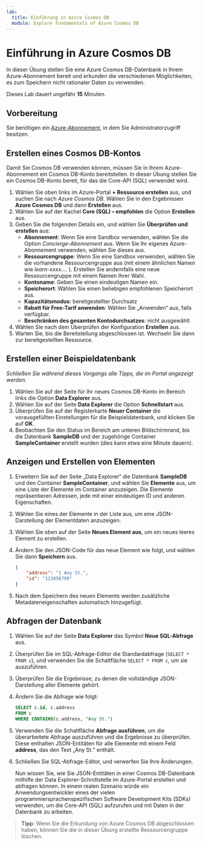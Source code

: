 ```yaml
---
lab:
  title: Einführung in Azure Cosmos DB
  module: Explore fundamentals of Azure Cosmos DB
---
```

# <a name="explore-azure-cosmos-db"></a>Einführung in Azure Cosmos DB

In dieser Übung stellen Sie eine Azure Cosmos DB-Datenbank in Ihrem Azure-Abonnement bereit und erkunden die verschiedenen Möglichkeiten, es zum Speichern nicht rationaler Daten zu verwenden.

Dieses Lab dauert ungefähr **15** Minuten.

## <a name="before-you-start"></a>Vorbereitung

Sie benötigen ein [Azure-Abonnement](https://azure.microsoft.com/free), in dem Sie Administratorzugriff besitzen.

## <a name="create-a-cosmos-db-account"></a>Erstellen eines Cosmos DB-Kontos

Damit Sie Cosmos DB verwenden können, müssen Sie in Ihrem Azure-Abonnement ein Cosmos DB-Konto bereitstellen. In dieser Übung stellen Sie ein Cosmos DB-Konto bereit, für das die Core-API (SQL) verwendet wird.

1. Wählen Sie oben links im Azure-Portal **+ Ressource erstellen** aus, und suchen Sie nach *Azure Cosmos DB*.  Wählen Sie in den Ergebnissen **Azure Cosmos DB** und dann **Erstellen** aus.
1. Wählen Sie auf der Kachel **Core (SQL) – empfohlen** die Option **Erstellen** aus.
1. Geben Sie die folgenden Details ein, und wählen Sie **Überprüfen und erstellen** aus:
    - **Abonnement**: Wenn Sie eine Sandbox verwenden, wählen Sie die Option *Concierge-Abonnement* aus. Wenn Sie Ihr eigenes Azure-Abonnement verwenden, wählen Sie dieses aus.
    - **Ressourcengruppe**: Wenn Sie eine Sandbox verwenden, wählen Sie die vorhandene Ressourcengruppe aus (mit einem ähnlichen Namen wie *learn-xxxx....* ). Erstellen Sie andernfalls eine neue Ressourcengruppe mit einem Namen Ihrer Wahl.
    - **Kontoname**: Geben Sie einen eindeutigen Namen ein.
    - **Speicherort**: Wählen Sie einen beliebigen empfohlenen Speicherort aus.
    - **Kapazitätsmodus**: bereitgestellter Durchsatz
    - **Rabatt für Free-Tarif anwenden**: Wählen Sie „Anwenden“ aus, falls verfügbar.
    - **Beschränken des gesamten Kontodurchsatzes**: nicht ausgewählt
1. Wählen Sie nach dem Überprüfen der Konfiguration **Erstellen** aus.
1. Warten Sie, bis die Bereitstellung abgeschlossen ist. Wechseln Sie dann zur bereitgestellten Ressource.

## <a name="create-a-sample-database"></a>Erstellen einer Beispieldatenbank

*Schließen Sie während dieses Vorgangs alle Tipps, die im Portal angezeigt werden*.

1. Wählen Sie auf der Seite für Ihr neues Cosmos DB-Konto im Bereich links die Option **Data Explorer** aus.
1. Wählen Sie auf der Seite **Data Explorer** die Option **Schnellstart** aus.
1. Überprüfen Sie auf der Registerkarte **Neuer Container** die vorausgefüllten Einstellungen für die Beispieldatenbank, und klicken Sie auf **OK**.
1. Beobachten Sie den Status im Bereich am unteren Bildschirmrand, bis die Datenbank **SampleDB** und der zugehörige Container **SampleContainer** erstellt wurden (dies kann etwa eine Minute dauern).

## <a name="view-and-create-items"></a>Anzeigen und Erstellen von Elementen

1. Erweitern Sie auf der Seite „Data Explorer“ die Datenbank **SampleDB** und den Container **SampleContainer**, und wählen Sie **Elemente** aus, um eine Liste der Elemente im Container anzuzeigen. Die Elemente repräsentieren Adressen, jede mit einer eindeutigen ID und anderen Eigenschaften.
1. Wählen Sie eines der Elemente in der Liste aus, um eine JSON-Darstellung der Elementdaten anzuzeigen.
1. Wählen Sie oben auf der Seite **Neues Element aus**, um ein neues leeres Element zu erstellen.
1. Ändern Sie den JSON-Code für das neue Element wie folgt, und wählen Sie dann **Speichern** aus.

    ```json
    {
        "address": "1 Any St.",
        "id": "123456789"
    }
    ```

1. Nach dem Speichern des neuen Elements werden zusätzliche Metadateneigenschaften automatisch hinzugefügt.

## <a name="query-the-database"></a>Abfragen der Datenbank

1. Wählen Sie auf der Seite **Data Explorer** das Symbol **Neue SQL-Abfrage** aus.
1. Überprüfen Sie im SQL-Abfrage-Editor die Standardabfrage (`SELECT * FROM c`), und verwenden Sie die Schaltfläche `SELECT * FROM c`, um sie auszuführen.
1. Überprüfen Sie die Ergebnisse, zu denen die vollständige JSON-Darstellung aller Elemente gehört.
1. Ändern Sie die Abfrage wie folgt:

    ```sql
    SELECT c.id, c.address
    FROM c
    WHERE CONTAINS(c.address, "Any St.")
    ```

1. Verwenden Sie die Schaltfläche **Abfrage ausführen**, um die überarbeitete Abfrage auszuführen und die Ergebnisse zu überprüfen. Diese enthalten JSON-Entitäten für alle Elemente mit einem Feld **address**, das den Text „Any St.“ enthält.
1. Schließen Sie SQL-Abfrage-Editor, und verwerfen Sie Ihre Änderungen.

    Nun wissen Sie, wie Sie JSON-Entitäten in einer Cosmos DB-Datenbank mithilfe der Data Explorer-Schnittstelle im Azure-Portal erstellen und abfragen können. In einem realen Szenario würde ein Anwendungsentwickler eines der vielen programmiersprachenspezifischen Software Development Kits (SDKs) verwenden, um die Core-API (SQL) aufzurufen und mit Daten in der Datenbank zu arbeiten.

> **Tipp**: Wenn Sie die Erkundung von Azure Cosmos DB abgeschlossen haben, können Sie die in dieser Übung erstellte Ressourcengruppe löschen.
